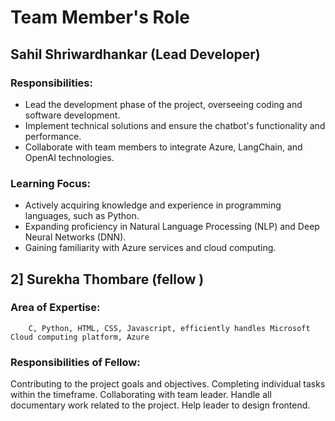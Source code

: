 #                     Team Member's Role 



## Sahil Shriwardhankar (Lead Developer)

### Responsibilities:

- Lead the development phase of the project, overseeing coding and software development.
- Implement technical solutions and ensure the chatbot's functionality and performance.
- Collaborate with team members to integrate Azure, LangChain, and OpenAI technologies.

### Learning Focus:

- Actively acquiring knowledge and experience in programming languages, such as Python.
- Expanding proficiency in Natural Language Processing (NLP) and Deep Neural Networks (DNN).
- Gaining familiarity with Azure services and cloud computing.
  
  
##	2] Surekha Thombare (fellow )  
###	Area of Expertise:
		C, Python, HTML, CSS, Javascript, efficiently handles Microsoft Cloud computing platform, Azure 	
	
###  Responsibilities of Fellow:

  Contributing to the project goals and objectives.
  Completing individual tasks within the timeframe. 
  Collaborating with team leader.
  Handle all documentary work related to the project.
  Help leader to design frontend. 


